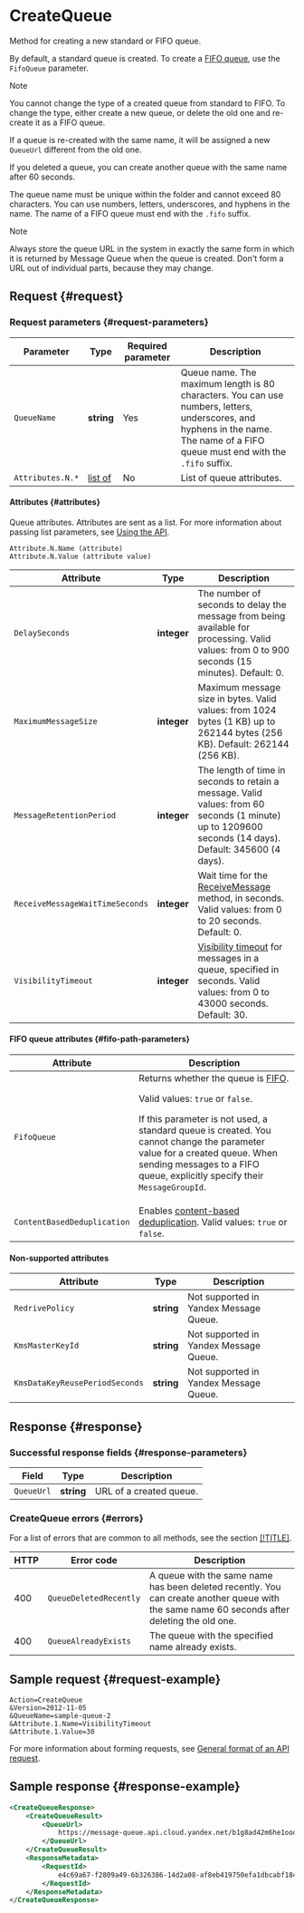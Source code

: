 # CreateQueue

Method for creating a new standard or FIFO queue.

By default, a standard queue is created. To create a [FIFO queue](../../concepts/queue.md#fifo-queues), use the `FifoQueue` parameter.

> [!NOTE]

You cannot change the type of a created queue from standard to FIFO. To change the type, either create a new queue, or delete the old one and re-create it as a FIFO queue.

If a queue is re-created with the same name, it will be assigned a new `QueueUrl` different from the old one.

If you deleted a queue, you can create another queue with the same name after 60 seconds.

The queue name must be unique within the folder and cannot exceed 80 characters. You can use numbers, letters, underscores, and hyphens in the name. The name of a FIFO queue must end with the `.fifo` suffix.

> [!NOTE]

Always store the queue URL in the system in exactly the same form in which it is returned by Message Queue when the queue is created. Don't form a URL out of individual parts, because they may change.

## Request {#request}

### Request parameters {#request-parameters}

| Parameter | Type | Required parameter | Description |
| ----- | ----- | ----- | ----- |
| `QueueName` | **string** | Yes | Queue name. The maximum length is 80 characters. You can use numbers, letters, underscores, and hyphens in the name. The name of a FIFO queue must end with the `.fifo` suffix. |
| `Attributes.N.*` | [list of](#attributes) | No | List of queue attributes. |

#### Attributes {#attributes}

Queue attributes. Attributes are sent as a list. For more information about passing list parameters, see [Using the API](../index.md#array-parameters).

```
Attribute.N.Name (attribute)
Attribute.N.Value (attribute value)
```

| Attribute | Type | Description |
| ----- | ----- | ----- |
| `DelaySeconds` | **integer** |  The number of seconds to delay the message from being available for processing. Valid values: from 0 to 900 seconds (15 minutes). Default: 0. |
| `MaximumMessageSize` | **integer** | Maximum message size in bytes. Valid values: from 1024 bytes (1 KB) up to 262144 bytes (256 KB). Default: 262144 (256 KB). |
| `MessageRetentionPeriod` | **integer** | The length of time in seconds to retain a message. Valid values: from 60 seconds (1 minute) up to 1209600 seconds (14 days). Default: 345600 (4 days). |
| `ReceiveMessageWaitTimeSeconds` | **integer** | Wait time for the [ReceiveMessage](../message/ReceiveMessage) method, in seconds. Valid values: from 0 to 20 seconds. Default: 0. |
| `VisibilityTimeout` | **integer** | [Visibility timeout](../../concepts/visibility-timeout.md) for messages in a queue, specified in seconds. Valid values: from 0 to 43000 seconds. Default: 30. |

#### FIFO queue attributes {#fifo-path-parameters}

| Attribute | Description |
| ----- | ----- |
| `FifoQueue` | Returns whether the queue is [FIFO](../../concepts/queue.md#fifo-queues). <p>Valid values: `true` or `false`.</p> <p>If this parameter is not used, a standard queue is created. You cannot change the parameter value for a created queue. When sending messages to a FIFO queue, explicitly specify their `MessageGroupId`.</p> |
| `ContentBasedDeduplication` | Enables [content-based deduplication](../../concepts/deduplication.md#content-based-deduplication). Valid values: `true` or `false`. |

#### Non-supported attributes

| Attribute | Type | Description |
| ----- | ----- | ----- |
| `RedrivePolicy` | **string** | Not supported in Yandex Message Queue. |
| `KmsMasterKeyId` | **string** | Not supported in Yandex Message Queue. |
| `KmsDataKeyReusePeriodSeconds` | **string** | Not supported in Yandex Message Queue. |

## Response {#response}

### Successful response fields {#response-parameters}

| Field | Type | Description |
| ----- | ----- | ----- |
| `QueueUrl` | **string** | URL of a created queue. |

### CreateQueue errors {#errors}

For a list of errors that are common to all methods, see the section [[!TITLE]](../common-errors.md).

| HTTP | Error code | Description |
| ----- | ----- | ----- |
| 400 | `QueueDeletedRecently` | A queue with the same name has been deleted recently. You can create another queue with the same name 60 seconds after deleting the old one. |
| 400 | `QueueAlreadyExists` | The queue with the specified name already exists. |

## Sample request {#request-example}

```
Action=CreateQueue
&Version=2012-11-05
&QueueName=sample-queue-2
&Attribute.1.Name=VisibilityTimeout
&Attribute.1.Value=30
```

For more information about forming requests, see [General format of an API request](../index.md#api-request).

## Sample response {#response-example}

```xml
<CreateQueueResponse>
    <CreateQueueResult>
        <QueueUrl>
            https://message-queue.api.cloud.yandex.net/b1g8ad42m6he1ooql78r/dj600000000000le07ol/sample-queue
        </QueueUrl>
    </CreateQueueResult>
    <ResponseMetadata>
        <RequestId>
            e4c69a67-f2809a49-6b326386-14d2a08-af8eb419750efa1dbcabf1848a01aefd
        </RequestId>
    </ResponseMetadata>
</CreateQueueResponse>
```

